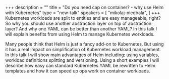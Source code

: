 +++
description = ""
title = "Do you need cap on container? - why use Helm with Kubernetes"
type = "new-talk"
speakers = [
        "mikolaj-niedbala",
]
+++
Kubernetes workloads are split to entities and are easy manageable, right? So why you should use another abstraction layer on top of abstraction layer? And why one YAML can be better than another YAML? In this talk I will explain benefits from using Helm to manage Kubernetes workloads.

Many people think that Helm is just a fancy add-on to Kubernetes. But using it has a real impact on simplification of Kubernetes workload management. In this talk I will show main advantages of Helm including: using variables, workload definitions splitting and versioning. Using a short examples I will describe how easy can standard Kubernetes YAML be rewritten to Helm templates and how it can speed up ops work on container workloads.